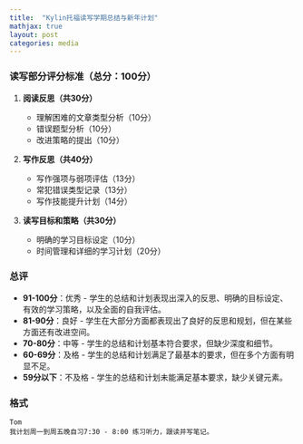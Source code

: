 ```yaml
---
title:  "Kylin托福读写学期总结与新年计划"
mathjax: true
layout: post
categories: media
---
```


### 读写部分评分标准（总分：100分）

1. **阅读反思（共30分）**
   - 理解困难的文章类型分析（10分）
   - 错误题型分析（10分）
   - 改进策略的提出（10分）

2. **写作反思（共40分）**
   - 写作强项与弱项评估（13分）
   - 常犯错误类型记录（13分）
   - 写作技能提升计划（14分）

3. **读写目标和策略（共30分）**
   - 明确的学习目标设定（10分）
   - 时间管理和详细的学习计划（20分）

### 总评

- **91-100分**：优秀 - 学生的总结和计划表现出深入的反思、明确的目标设定、有效的学习策略，以及全面的自我评估。
- **81-90分**：良好 - 学生在大部分方面都表现出了良好的反思和规划，但在某些方面还有改进空间。
- **70-80分**：中等 - 学生的总结和计划基本符合要求，但缺少深度和细节。
- **60-69分**：及格 - 学生的总结和计划满足了最基本的要求，但在多个方面有明显不足。
- **59分以下**：不及格 - 学生的总结和计划未能满足基本要求，缺少关键元素。

### 格式
```
Tom
我计划周一到周五晚自习7:30 - 8:00 练习听力，跟读并写笔记。

```